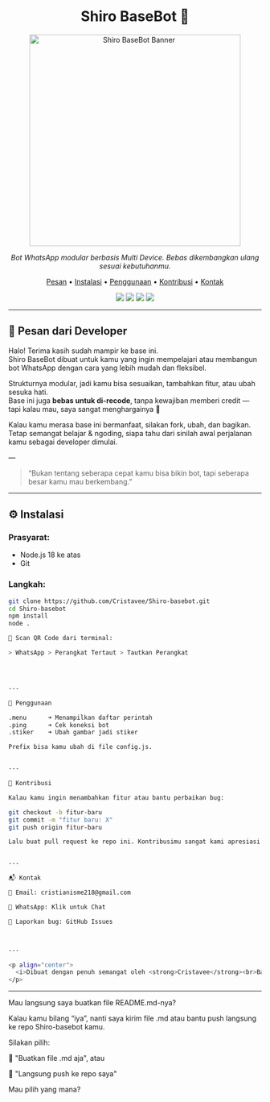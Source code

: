 
<h1 align="center">Shiro BaseBot 🧠</h1>

<p align="center">
  <img src="https://pomf2.lain.la/f/10xr5ka8.png" alt="Shiro BaseBot Banner" width="420"/>
</p>

<p align="center">
  <em>Bot WhatsApp modular berbasis Multi Device. Bebas dikembangkan ulang sesuai kebutuhanmu.</em>
</p>

<p align="center">
  <a href="#pesan-dari-developer">Pesan</a> • 
  <a href="#instalasi">Instalasi</a> • 
  <a href="#penggunaan">Penggunaan</a> • 
  <a href="#kontribusi">Kontribusi</a> • 
  <a href="#kontak">Kontak</a>
</p>

<p align="center">
  <img src="https://img.shields.io/badge/Node.js-%3E=18.0-brightgreen?style=flat" />
  <img src="https://img.shields.io/github/repo-size/Cristavee/Shiro-basebot" />
  <img src="https://img.shields.io/github/last-commit/Cristavee/Shiro-basebot" />
  <img src="https://img.shields.io/github/license/Cristavee/Shiro-basebot" />
</p>

---

## 💬 Pesan dari Developer

Halo! Terima kasih sudah mampir ke base ini.  
Shiro BaseBot dibuat untuk kamu yang ingin mempelajari atau membangun bot WhatsApp dengan cara yang lebih mudah dan fleksibel.

Strukturnya modular, jadi kamu bisa sesuaikan, tambahkan fitur, atau ubah sesuka hati.  
Base ini juga **bebas untuk di-recode**, tanpa kewajiban memberi credit — tapi kalau mau, saya sangat menghargainya 🙌

Kalau kamu merasa base ini bermanfaat, silakan fork, ubah, dan bagikan.  
Tetap semangat belajar & ngoding, siapa tahu dari sinilah awal perjalanan kamu sebagai developer dimulai.

—

> “Bukan tentang seberapa cepat kamu bisa bikin bot, tapi seberapa besar kamu mau berkembang.”

---

## ⚙️ Instalasi

### Prasyarat:
- Node.js 18 ke atas
- Git

### Langkah:

```bash
git clone https://github.com/Cristavee/Shiro-basebot.git
cd Shiro-basebot
npm install
node .

📱 Scan QR Code dari terminal:

> WhatsApp > Perangkat Tertaut > Tautkan Perangkat




---

📖 Penggunaan

.menu      ➜ Menampilkan daftar perintah
.ping      ➜ Cek koneksi bot
.stiker    ➜ Ubah gambar jadi stiker

Prefix bisa kamu ubah di file config.js.


---

🙌 Kontribusi

Kalau kamu ingin menambahkan fitur atau bantu perbaikan bug:

git checkout -b fitur-baru
git commit -m "fitur baru: X"
git push origin fitur-baru

Lalu buat pull request ke repo ini. Kontribusimu sangat kami apresiasi!


---

📬 Kontak

📧 Email: cristianisme218@gmail.com

💬 WhatsApp: Klik untuk Chat

📁 Laporkan bug: GitHub Issues



---

<p align="center">
  <i>Dibuat dengan penuh semangat oleh <strong>Cristavee</strong><br>Base ini <strong>bebas direcode</strong> dan dikembangkan ulang oleh siapa pun.</i>
</p>
```
---

Mau langsung saya buatkan file README.md-nya?

Kalau kamu bilang “iya”, nanti saya kirim file .md atau bantu push langsung ke repo Shiro-basebot kamu.

Silakan pilih:

💾 "Buatkan file .md aja", atau

🚀 "Langsung push ke repo saya"


Mau pilih yang mana?

